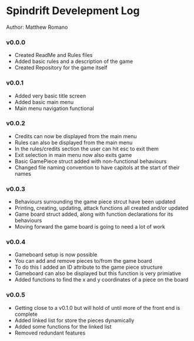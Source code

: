 # Spindrift Develepment Log

Author: Matthew Romano

### v0.0.0
- Created ReadMe and Rules files
- Added basic rules and a description of the game
- Created Repository for the game itself

### v0.0.1
- Added very basic title screen
- Added basic main menu
- Main menu navigation functional

### v0.0.2
- Credits can now be displayed from the main menu
- Rules can also be displayed from the main menu
- In the rules/credits section the user can hit esc to exit them
- Exit selection in main menu now also exits game
- Basic GamePiece struct added with non-functional behaviours
- Changed file naming convention to have capitols at the start of their names

### v0.0.3
- Behaviours surrounding the game piece strcut have been updated
- Printing, creating, updating, attack functions all created and/or updated
- Game board struct added, along with function declarations for its behaviours
- Moving forward the game board is going to need a lot of work

### v0.0.4
- Gameboard setup is now possible
- You can add and remove pieces to/from the game board
- To do this I added an ID attribute to the game piece structure
- Gameboard can also be displayed but this function is very primiative
- Added functions to find the x and y coordinates of a piece on the board

### v0.0.5
- Getting close to a v0.1.0 but will hold of until more of the front end is complete
- Added linked list for store the pieces dynamically
- Added some functions for the linked list
- Removed redundant features
